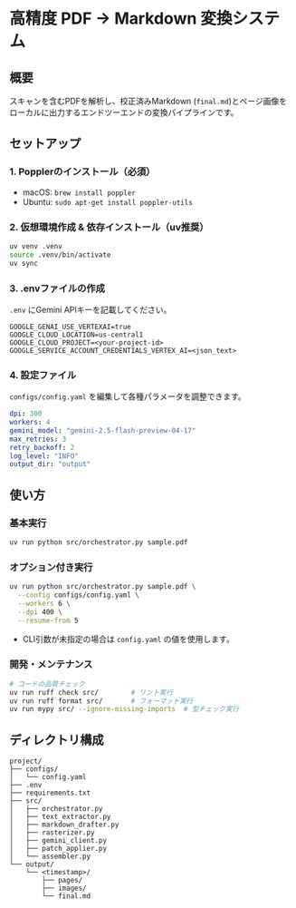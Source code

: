 # 高精度 PDF → Markdown 変換システム

## 概要

スキャンを含むPDFを解析し、校正済みMarkdown (`final.md`)とページ画像をローカルに出力するエンドツーエンドの変換パイプラインです。

## セットアップ

### 1. Popplerのインストール（必須）

- macOS: `brew install poppler`
- Ubuntu: `sudo apt-get install poppler-utils`

### 2. 仮想環境作成 & 依存インストール（uv推奨）

```bash
uv venv .venv
source .venv/bin/activate
uv sync
```

### 3. .envファイルの作成

`.env` にGemini APIキーを記載してください。

```env
GOOGLE_GENAI_USE_VERTEXAI=true
GOOGLE_CLOUD_LOCATION=us-central1
GOOGLE_CLOUD_PROJECT=<your-project-id>
GOOGLE_SERVICE_ACCOUNT_CREDENTIALS_VERTEX_AI=<json_text>
```

### 4. 設定ファイル

`configs/config.yaml` を編集して各種パラメータを調整できます。

```yaml
dpi: 300
workers: 4
gemini_model: "gemini-2.5-flash-preview-04-17"
max_retries: 3
retry_backoff: 2
log_level: "INFO"
output_dir: "output"
```

## 使い方

### 基本実行

```bash
uv run python src/orchestrator.py sample.pdf
```

### オプション付き実行

```bash
uv run python src/orchestrator.py sample.pdf \
  --config configs/config.yaml \
  --workers 6 \
  --dpi 400 \
  --resume-from 5
```

- CLI引数が未指定の場合は `config.yaml` の値を使用します。

### 開発・メンテナンス

```bash
# コードの品質チェック
uv run ruff check src/        # リント実行
uv run ruff format src/       # フォーマット実行
uv run mypy src/ --ignore-missing-imports  # 型チェック実行
```

## ディレクトリ構成

```text
project/
├── configs/
│   └── config.yaml
├── .env
├── requirements.txt
├── src/
│   ├── orchestrator.py
│   ├── text_extractor.py
│   ├── markdown_drafter.py
│   ├── rasterizer.py
│   ├── gemini_client.py
│   ├── patch_applier.py
│   └── assembler.py
└── output/
    └── <timestamp>/
        ├── pages/
        ├── images/
        └── final.md
```
